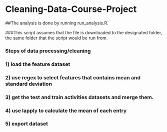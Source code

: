 # Cleaning-Data-Course-Project
##The analysis is done by running run_analysis.R.

###This script assumes that the file is downloaded to the designated folder, the same folder that the script would be run from. 

### Steps of data processing/cleaning
### 1) load the feature dataset
### 2) use regex to select features that contains mean and standard deviation
### 3) get the test and train activities datasets and merge them.
### 4) use lapply to calculate the mean of each entry
### 5) export dataset
